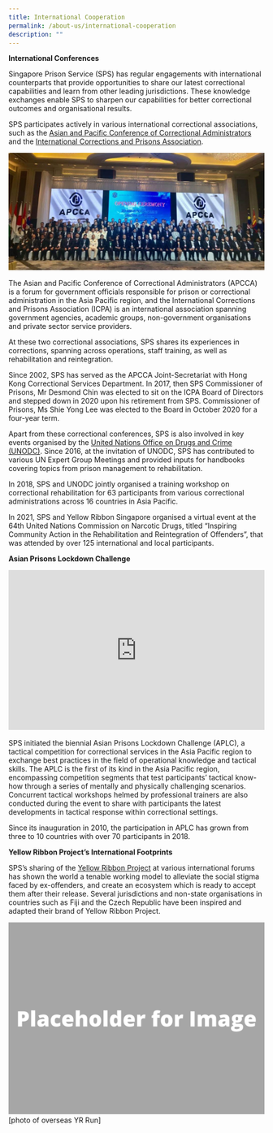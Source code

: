 ```yaml
---
title: International Cooperation
permalink: /about-us/international-cooperation
description: ""
---
```

**International Conferences**

Singapore Prison Service (SPS) has regular engagements with international counterparts that provide opportunities to share our latest correctional capabilities and learn from other leading jurisdictions. These knowledge exchanges enable SPS to sharpen our capabilities for better correctional outcomes and organisational results. 

SPS participates actively in various international correctional associations, such as the [Asian and Pacific Conference of Correctional Administrators](http://www.apcca.org/) and the [International Corrections and Prisons Association](https://icpa.org/).

![](/images/About%20Us/APCCA%202018.jpg)

The Asian and Pacific Conference of Correctional Administrators (APCCA) is a forum for government officials responsible for prison or correctional administration in the Asia Pacific region, and the International Corrections and Prisons Association (ICPA) is an international association spanning government agencies, academic groups, non-government organisations and private sector service providers.

At these two correctional associations, SPS shares its experiences in corrections, spanning across operations, staff training, as well as rehabilitation and reintegration.

Since 2002, SPS has served as the APCCA Joint-Secretariat with Hong Kong Correctional Services Department. In 2017, then SPS Commissioner of Prisons, Mr Desmond Chin was elected to sit on the ICPA Board of Directors and stepped down in 2020 upon his retirement from SPS. Commissioner of Prisons, Ms Shie Yong Lee was elected to the Board in October 2020 for a four-year term. 

Apart from these correctional conferences, SPS is also involved in key events organised by the [United Nations Office on Drugs and Crime (UNODC)](https://www.unodc.org/). Since 2016, at the invitation of UNODC, SPS has contributed to various UN Expert Group Meetings and provided inputs for handbooks covering topics from prison management to rehabilitation. 

In 2018, SPS and UNODC jointly organised a training workshop on correctional rehabilitation for 63 participants from various correctional administrations across 16 countries in Asia Pacific.

In 2021, SPS and Yellow Ribbon Singapore organised a virtual event at the 64th United Nations Commission on Narcotic Drugs, titled “Inspiring Community Action in the Rehabilitation and Reintegration of Offenders”, that was attended by over 125 international and local participants.

**Asian Prisons Lockdown Challenge**
<iframe title="YouTube video player" src="https://www.youtube.com/embed/M8RN9R14va4" width="100%" height="315" frameborder="0" allowfullscreen="allowfullscreen"></iframe>

SPS initiated the biennial Asian Prisons Lockdown Challenge (APLC), a tactical competition for correctional services in the Asia Pacific region to exchange best practices in the field of operational knowledge and tactical skills. The APLC is the first of its kind in the Asia Pacific region, encompassing competition segments that test participants’ tactical know-how through a series of mentally and physically challenging scenarios. Concurrent tactical workshops helmed by professional trainers are also conducted during the event to share with participants the latest developments in tactical response within correctional settings. 

Since its inauguration in 2010, the participation in APLC has grown from three to 10 countries with over 70 participants in 2018.

**Yellow Ribbon Project’s International Footprints**

SPS’s sharing of the [Yellow Ribbon Project](https://www.yellowribbon.gov.sg/community-engagement/yellow-ribbon-project) at various international forums has shown the world a tenable working model to alleviate the social stigma faced by ex-offenders, and create an ecosystem which is ready to accept them after their release. Several jurisdictions and non-state organisations in countries such as Fiji and the Czech Republic have been inspired and adapted their brand of Yellow Ribbon Project.

![](/images/Placeholder%20for%20Image.png)
[photo of overseas YR Run]